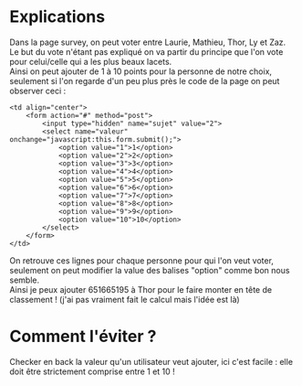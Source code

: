 # Explications

Dans la page survey, on peut voter entre Laurie, Mathieu, Thor, Ly et Zaz.  
Le but du vote n'étant pas expliqué on va partir du principe que l'on vote pour celui/celle qui a les plus beaux lacets.  
Ainsi on peut ajouter de 1 à 10 points pour la personne de notre choix, seulement si l'on regarde d'un peu plus près le code de la page on peut observer ceci :
```
<td align="center">
	<form action="#" method="post">
		<input type="hidden" name="sujet" value="2">
		<select name="valeur" onchange="javascript:this.form.submit();">
			<option value="1">1</option>
			<option value="2">2</option>
			<option value="3">3</option>
			<option value="4">4</option>
			<option value="5">5</option>
			<option value="6">6</option>
			<option value="7">7</option>
			<option value="8">8</option>
			<option value="9">9</option>
			<option value="10">10</option>
		</select>
	</form>
</td>
```
On retrouve ces lignes pour chaque personne pour qui l'on veut voter, seulement on peut modifier la value des balises "option" comme bon nous semble.  
Ainsi je peux ajouter 651665195 à Thor pour le faire monter en tête de classement ! (j'ai pas vraiment fait le calcul mais l'idée est là)

# Comment l'éviter ?

Checker en back la valeur qu'un utilisateur veut ajouter, ici c'est facile : elle doit être strictement comprise entre 1 et 10 !